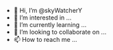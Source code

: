 - 👋 Hi, I’m @skyWatcherY
- 👀 I’m interested in ...
- 🌱 I’m currently learning ...
- 💞️ I’m looking to collaborate on ...
- 📫 How to reach me ...

<!---
skyWatcherY/skyWatcherY is a ✨ special ✨ repository because its `README.md` (this file) appears on your GitHub profile.
You can click the Preview link to take a look at your changes.
--->
